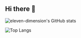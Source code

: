 ## Hi there 👋

<!--
**eleven-dimension/eleven-dimension** is a ✨ _special_ ✨ repository because its `README.md` (this file) appears on your GitHub profile.

Here are some ideas to get you started:

- 🔭 I’m currently working on ...
- 🌱 I’m currently learning ...
- 👯 I’m looking to collaborate on ...
- 🤔 I’m looking for help with ...
- 💬 Ask me about ...
- 📫 How to reach me: ...
- 😄 Pronouns: ...
- ⚡ Fun fact: ...
-->


![eleven-dimension's GitHub stats](https://github-readme-stats.vercel.app/api?username=eleven-dimension)

![Top Langs](https://github-readme-stats.vercel.app/api/top-langs/?username=eleven-dimension)